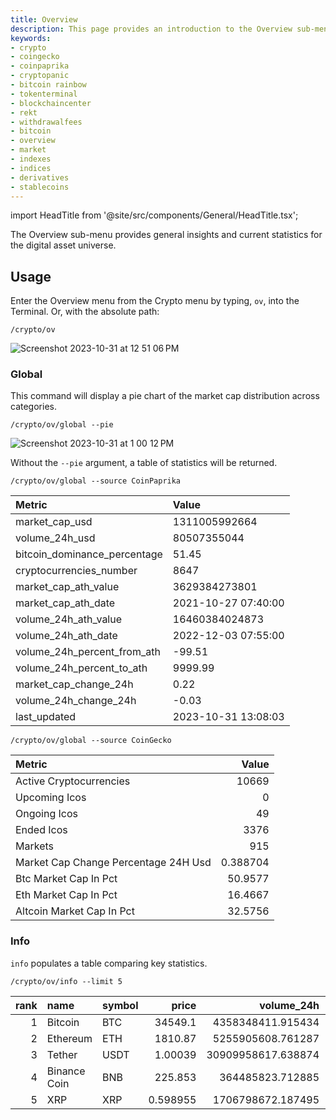```yaml
---
title: Overview
description: This page provides an introduction to the Overview sub-menu, within the Crypto menu, of the OpenBB Terminal. The menu provides general insights and current statistics for the digital asset universe.
keywords:
- crypto
- coingecko
- coinpaprika
- cryptopanic
- bitcoin rainbow
- tokenterminal
- blockchaincenter
- rekt
- withdrawalfees
- bitcoin
- overview
- market
- indexes
- indices
- derivatives
- stablecoins
---
```


import HeadTitle from '@site/src/components/General/HeadTitle.tsx';

<HeadTitle title="Overview - Crypto - Menus | OpenBB Terminal Docs" />

The Overview sub-menu provides general insights and current statistics for the digital asset universe.

## Usage

Enter the Overview menu from the Crypto menu by typing, `ov`, into the Terminal.  Or, with the absolute path:

```console
/crypto/ov
```

![Screenshot 2023-10-31 at 12 51 06 PM](https://github.com/OpenBB-finance/OpenBB/assets/85772166/c756cef5-4dfc-4098-a1a8-2fdf231c5f29)

### Global

This command will display a pie chart of the market cap distribution across categories.

```console
/crypto/ov/global --pie
```

![Screenshot 2023-10-31 at 1 00 12 PM](https://github.com/OpenBB-finance/OpenBB/assets/85772166/f5b174f9-dd4a-45db-b033-f892187a292d)

Without the `--pie` argument, a table of statistics will be returned.

```console
/crypto/ov/global --source CoinPaprika
```

| Metric                       | Value               |
|:-----------------------------|:--------------------|
| market_cap_usd               | 1311005992664       |
| volume_24h_usd               | 80507355044         |
| bitcoin_dominance_percentage | 51.45               |
| cryptocurrencies_number      | 8647                |
| market_cap_ath_value         | 3629384273801       |
| market_cap_ath_date          | 2021-10-27 07:40:00 |
| volume_24h_ath_value         | 16460384024873      |
| volume_24h_ath_date          | 2022-12-03 07:55:00 |
| volume_24h_percent_from_ath  | -99.51              |
| volume_24h_percent_to_ath    | 9999.99             |
| market_cap_change_24h        | 0.22                |
| volume_24h_change_24h        | -0.03               |
| last_updated                 | 2023-10-31 13:08:03 |

```console
/crypto/ov/global --source CoinGecko
```

| Metric                               |        Value |
|:-------------------------------------|-------------:|
| Active Cryptocurrencies              | 10669        |
| Upcoming Icos                        |     0        |
| Ongoing Icos                         |    49        |
| Ended Icos                           |  3376        |
| Markets                              |   915        |
| Market Cap Change Percentage 24H Usd |     0.388704 |
| Btc Market Cap In Pct                |    50.9577   |
| Eth Market Cap In Pct                |    16.4667   |
| Altcoin Market Cap In Pct            |    32.5756   |


### Info

`info` populates a table comparing key statistics.

```console
/crypto/ov/info --limit 5
```

|   rank | name         | symbol   |        price |   volume_24h |   circulating_supply |   total_supply |   max_supply |   market_cap |   beta_value |   ath_price |
|-------:|:-------------|:---------|-------------:|-------------:|---------------------:|---------------:|-------------:|-------------:|-------------:|------------:|
|      1 | Bitcoin      | BTC      | 34549.1      |  4358348411.915434 |             19529500 |       19529494 |     21000000 | 674727548248 |   1.08882    | 68692.1     |
|      2 | Ethereum     | ETH      |  1810.87     |  5255905608.761287 |            120269517 |      120269517 |            0 | 217792941980 |   1.14074    |  4864.11    |
|      3 | Tether       | USDT     |     1.00039  |  30909958617.638874  |          84663138137 |    87870794561 |            0 |  84696158663 |  -0.00166159 |     1.21549 |
|      4 | Binance Coin | BNB      |   225.853    |  364485823.712885 |            151703660 |      151070177 |    200000000 |  34262746244 |   0.858213   |   690.568   |
|      5 | XRP          | XRP      |     0.598955 |  1706798672.187495  |          53560508378 |    99988331658 | 100000000000 |  32080335199 |   1.01748    |     3.84194 |


